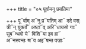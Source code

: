 +++
title = "०५ पूर्वामनु प्रयतिमा"

+++
पू᳓र्वाम् अ᳓नु प्र᳓यतिम् आ᳓ ददे वस्  
त्री᳓न् युक्ताँ᳓ अष्टा᳓व् अरि᳓धायसो गाः᳓  
सुब᳓न्धवो ये᳓ विशि᳓या इव व्रा᳓  
अ᳓नस्वन्तः श्र᳓व अइ᳓षन्त पज्राः᳓